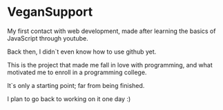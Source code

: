 # VeganSupport
My first contact with web development, made after learning the basics of JavaScript through youtube.

Back then, I didn`t even know how to use github yet.

This is the project that made me fall in love with programming, and what motivated me to enroll in a programming college.

It`s only a starting point; far from being finished.

I plan to go back to working on it one day :)


